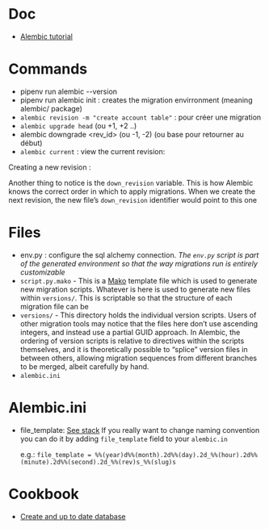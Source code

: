 

# Doc

- [Alembic tutorial](https://alembic.sqlalchemy.org/en/latest/tutorial.html)

# Commands

- pipenv run alembic --version
- pipenv run alembic init : creates the migration envirronment (meaning alembic/ package)
- `alembic revision -m "create account table"` : pour créer une migration
- `alembic upgrade head` (ou <revid> +1, +2 ..)
- alembic downgrade <rev_id> (ou -1, -2) (ou base pour retourner au début)
- `alembic current` : view the current revision:



Creating a new revision :

Another thing to notice is the `down_revision` variable. This is how Alembic knows the correct order in which to apply migrations. When we create the next revision, the new file’s `down_revision` identifier would point to this one



# Files

- env.py : configure the sql alchemy connection. *The `env.py` script is part of the generated environment so that the way migrations run is entirely customizable*
- `script.py.mako` - This is a [Mako](http://www.makotemplates.org/) template file which is used to generate new migration scripts. Whatever is here is used to generate new files within `versions/`. This is scriptable so that the structure of each migration file can be
- `versions/` - This directory holds the individual version scripts. Users of other migration tools may notice that the files here don’t use ascending integers, and instead use a partial GUID approach. In Alembic, the ordering of version scripts is relative to directives within the scripts themselves, and it is theoretically possible to “splice” version files in between others, allowing migration sequences from different branches to be merged, albeit carefully by hand.
- `alembic.ini`



# Alembic.ini

- file_template: [See stack](https://stackoverflow.com/questions/56306156/flask-migrate-make-migrations-in-alphabetical-order) If you really want to change naming convention you can do it by adding `file_template` field to your `alembic.in`

  e.g.: `file_template = %%(year)d%%(month).2d%%(day).2d_%%(hour).2d%%(minute).2d%%(second).2d_%%(rev)s_%%(slug)s`



# Cookbook

- [Create and up to date database](https://alembic.sqlalchemy.org/en/latest/cookbook.html#building-uptodate)

